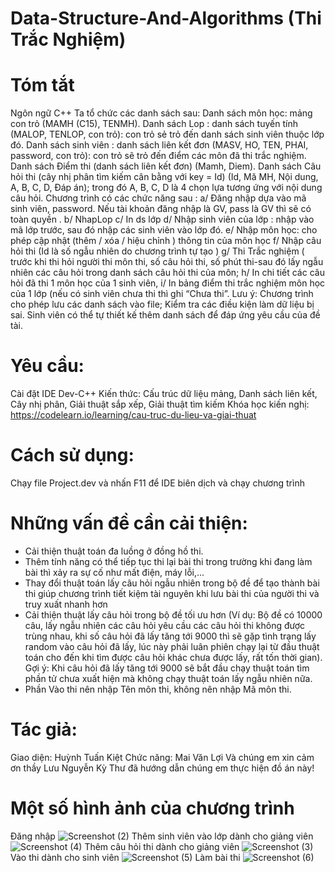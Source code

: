# Data-Structure-And-Algorithms (Thi Trắc Nghiệm)
# Tóm tắt
Ngôn ngữ C++
Ta tổ chức các danh sách sau:
Danh sách môn học: mảng con trỏ (MAMH (C15), TENMH).
Danh sách Lop : danh sách tuyến tính (MALOP, TENLOP, con trỏ): con trỏ sẻ trỏ đến danh sách sinh viên thuộc lớp đó.
Danh sách sinh viên : danh sách liên kết đơn (MASV, HO, TEN, PHAI, password, con trỏ): con trỏ sẽ trỏ đến điểm các môn đã thi trắc nghiệm.
Danh sách Điểm thi (danh sách liên kết đơn) (Mamh, Diem).
Danh sách Câu hỏi thi (cây nhị phân tìm kiếm cân bằng với key = Id) (Id, Mă MH, Nội dung, A, B, C, D, Đáp án); trong đó A, B, C, D là 4 chọn lựa tương ứng với nội dung câu hỏi.
Chương trình có các chức năng sau : a/ Đăng nhập dựa vào mã sinh viên, password. Nếu tài khoản đăng nhập là GV, pass là GV thì sẽ có toàn quyền . b/ NhapLop c/ In ds lớp d/ Nhập sinh viên của lớp : nhập vào mã lớp trước, sau đó nhập các sinh viên vào lớp đó. e/ Nhập môn học: cho phép cập nhật (thêm / xóa / hiệu chỉnh ) thông tin của môn học f/ Nhập câu hỏi thi (Id là số ngẫu nhiên do chương trình tự tạo ) g/ Thi Trắc nghiệm ( trước khi thi hỏi người thi môn thi, số câu hỏi thi, số phút thi-sau đó lấy ngẫu nhiên các câu hỏi trong danh sách câu hỏi thi của môn; h/ In chi tiết các câu hỏi đã thi 1 môn học của 1 sinh viên, i/ In bảng điểm thi trắc nghiệm môn học của 1 lớp (nếu có sinh viên chưa thi thì ghi “Chưa thi”. Lưu ý: Chương trình cho phép lưu các danh sách vào file; Kiểm tra các điều kiện làm dữ liệu bị sai. Sinh viên có thể tự thiết kế thêm danh sách để đáp ứng yêu cầu của đề tài.
# Yêu cầu:
Cài đặt IDE Dev-C++
Kiến thức: Cấu trúc dữ liệu mảng, Danh sách liên kết, Cây nhị phân, Giải thuật sắp xếp, Giải thuật tìm kiếm
Khóa học kiến nghị: https://codelearn.io/learning/cau-truc-du-lieu-va-giai-thuat
# Cách sử dụng:
Chạy file Project.dev và nhấn F11 để IDE biên dịch và chạy chương trình
# Những vấn đề cần cải thiện:
- Cải thiện thuật toán đa luồng ở đồng hồ thi.
- Thêm tính năng có thể tiếp tục thi lại bài thi trong trường khi đang làm bài thì xảy ra sự cố như mất điện, máy lỗi,...
- Thay đổi thuật toán lấy câu hỏi ngẫu nhiên trong bộ đề để tạo thành bài thi giúp chương trình tiết kiệm tài nguyên khi lưu bài thi của người thi và truy xuất nhanh hơn
- Cải thiện thuật lấy câu hỏi trong bộ đề tối ưu hơn (Ví dụ: Bộ đề có 10000 câu, lấy ngẫu nhiên các câu hỏi yêu cầu các câu hỏi thi không được trùng nhau, khi số câu hỏi đã lấy tăng tới 9000 thì sẽ gặp tình trạng lấy random vào câu hỏi đã lấy, lúc này phải luân phiên chạy lại từ đầu thuật toán cho đến khi tìm được câu hỏi khác chưa được lấy, rất tốn thời gian). Gợi ý: Khi câu hỏi đã lấy tăng tới 9000 sẽ bắt đầu chạy thuật toán tìm phần tử chưa xuất hiện mà không chạy thuật toán lấy ngẫu nhiên nữa.
- Phần Vào thi nên nhập Tên môn thi, không nên nhập Mã môn thi.
# Tác giả:
Giao diện: Huỳnh Tuấn Kiệt
Chức năng: Mai Văn Lợi
Và chúng em xin cảm ơn thầy Lưu Nguyễn Kỳ Thư đã hướng dẫn chúng em thực hiện đồ án này!
# Một số hình ảnh của chương trình
Đăng nhập
![Screenshot (2)](https://user-images.githubusercontent.com/85224148/209391725-e77bba0e-524e-4fe6-815a-08713fa31240.png)
Thêm sinh viên vào lớp dành cho giảng viên
![Screenshot (4)](https://user-images.githubusercontent.com/85224148/209391927-498881da-dff1-4306-9122-057d81d27c1c.png)
Thêm câu hỏi thi dành cho giảng viên
![Screenshot (3)](https://user-images.githubusercontent.com/85224148/209391837-417e980d-adca-4018-a27b-ee138bc3e268.png)
Vào thi dành cho sinh viên
![Screenshot (5)](https://user-images.githubusercontent.com/85224148/209391992-01c1ae4b-4f82-41bc-acd9-17aac3de8089.png)
Làm bài thi
![Screenshot (6)](https://user-images.githubusercontent.com/85224148/209392053-47486f78-c941-4b09-ba28-1b33d0018de5.png)


